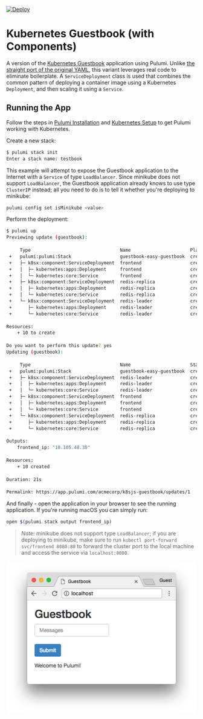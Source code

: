 [![Deploy](https://get.pulumi.com/new/button.svg)](https://app.pulumi.com/new)

# Kubernetes Guestbook (with Components)

A version of the [Kubernetes Guestbook](https://kubernetes.io/docs/tutorials/stateless-application/guestbook/)
application using Pulumi. Unlike [the straight port of the original YAML](../simple), this variant
leverages real code to eliminate boilerplate. A `ServiceDeployment` class is used that combines the common pattern
of deploying a container image using a Kubernetes `Deployment`, and then scaling it using a `Service`.

## Running the App

Follow the steps in [Pulumi Installation](https://www.pulumi.com/docs/get-started/install/) and [Kubernetes Setup](https://www.pulumi.com/docs/intro/cloud-providers/kubernetes/setup/) to get Pulumi working with Kubernetes.

Create a new stack:

```sh
$ pulumi stack init
Enter a stack name: testbook
```

This example will attempt to expose the Guestbook application to the Internet with a `Service` of
type `LoadBalancer`. Since minikube does not support `LoadBalancer`, the Guestbook application
already knows to use type `ClusterIP` instead; all you need to do is to tell it whether you're
deploying to minikube:

```sh
pulumi config set isMinikube <value>
```

Perform the deployment:

```sh
$ pulumi up
Previewing update (guestbook):

     Type                                 Name                      Plan       
 +   pulumi:pulumi:Stack                  guestbook-easy-guestbook  create     
 +   ├─ k8sx:component:ServiceDeployment  frontend                  create     
 +   │  ├─ kubernetes:apps:Deployment     frontend                  create     
 +   │  └─ kubernetes:core:Service        frontend                  create     
 +   ├─ k8sx:component:ServiceDeployment  redis-replica             create     
 +   │  ├─ kubernetes:apps:Deployment     redis-replica             create     
 +   │  └─ kubernetes:core:Service        redis-replica             create     
 +   └─ k8sx:component:ServiceDeployment  redis-leader              create     
 +      ├─ kubernetes:apps:Deployment     redis-leader              create     
 +      └─ kubernetes:core:Service        redis-leader              create     
 
Resources:
    + 10 to create

Do you want to perform this update? yes
Updating (guestbook):

     Type                                 Name                      Status      
 +   pulumi:pulumi:Stack                  guestbook-easy-guestbook  created     
 +   ├─ k8sx:component:ServiceDeployment  redis-leader              created     
 +   │  ├─ kubernetes:apps:Deployment     redis-leader              created     
 +   │  └─ kubernetes:core:Service        redis-leader              created     
 +   ├─ k8sx:component:ServiceDeployment  frontend                  created     
 +   │  ├─ kubernetes:apps:Deployment     frontend                  created     
 +   │  └─ kubernetes:core:Service        frontend                  created     
 +   └─ k8sx:component:ServiceDeployment  redis-replica             created     
 +      ├─ kubernetes:apps:Deployment     redis-replica             created     
 +      └─ kubernetes:core:Service        redis-replica             created     
 
Outputs:
    frontend_ip: "10.105.48.30"

Resources:
    + 10 created

Duration: 21s

Permalink: https://app.pulumi.com/acmecorp/k8sjs-guestbook/updates/1
```

And finally - open the application in your browser to see the running application. If you're running
macOS you can simply run:

```sh
open $(pulumi stack output frontend_ip)
```

> _Note_: minikube does not support type `LoadBalancer`; if you are deploying to minikube, make sure
> to run `kubectl port-forward svc/frontend 8080:80` to forward the cluster port to the local
> machine and access the service via `localhost:8080`.

![Guestbook in browser](./imgs/guestbook.png)
